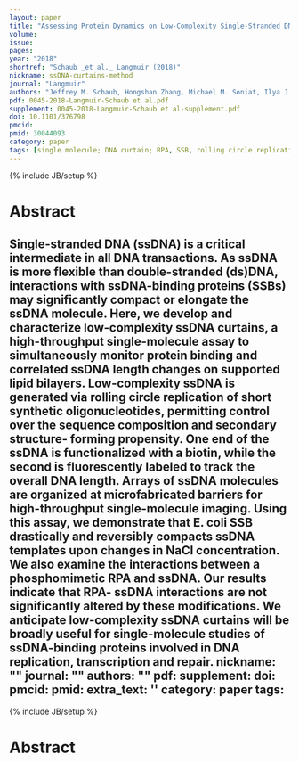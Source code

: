 ```yaml
---
layout: paper
title: "Assessing Protein Dynamics on Low-Complexity Single-Stranded DNA Curtains."
volume:
issue:
pages:
year: "2018"
shortref: "Schaub _et al._ Langmuir (2018)"
nickname: ssDNA-curtains-method
journal: "Langmuir"
authors: "Jeffrey M. Schaub, Hongshan Zhang, Michael M. Soniat, Ilya J. Finkelstein"
pdf: 0045-2018-Langmuir-Schaub et al.pdf
supplement: 0045-2018-Langmuir-Schaub et al-supplement.pdf
doi: 10.1101/376798
pmcid:
pmid: 30044093
category: paper
tags: [single molecule; DNA curtain; RPA, SSB, rolling circle replication]
---
```

{% include JB/setup %}

# Abstract

Single-stranded DNA (ssDNA) is a critical intermediate in all DNA transactions. As ssDNA is more flexible than double-stranded (ds)DNA, interactions with ssDNA-binding proteins (SSBs) may significantly compact or elongate the ssDNA molecule. Here, we develop and characterize low-complexity ssDNA curtains, a high-throughput single-molecule assay to simultaneously monitor protein binding and correlated ssDNA length changes on supported lipid bilayers. Low-complexity ssDNA is generated via rolling circle replication of short synthetic oligonucleotides, permitting control over the sequence composition and secondary structure- forming propensity. One end of the ssDNA is functionalized with a biotin, while the second is fluorescently labeled to track the overall DNA length. Arrays of ssDNA molecules are organized at microfabricated barriers for high-throughput single-molecule imaging. Using this assay, we demonstrate that E. coli SSB drastically and reversibly compacts ssDNA templates upon changes in NaCl concentration. We also examine the interactions between a phosphomimetic RPA and ssDNA. Our results indicate that RPA- ssDNA interactions are not significantly altered by these modifications. We anticipate low-complexity ssDNA curtains will be broadly useful for single-molecule studies of ssDNA-binding proteins involved in DNA replication, transcription and repair.
nickname: ""
journal: ""
authors: ""
pdf:
supplement:
doi:
pmcid:
pmid:
extra_text: ''
category: paper
tags:
---
{% include JB/setup %}

# Abstract
